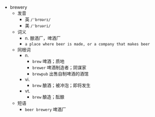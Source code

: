 - brewery
  - 发音
    - 英 `/'brʊərɪ/`
    - 美 `/'bruəri/`
  - 词义
    - n. 酿酒厂，啤酒厂
    - `a place where beer is made, or a company that makes beer`
  - 同根词
    - n.
      - `brew` 啤酒；质地
      - `brewer` 啤酒制造者；阴谋家
      - `brewpub` 出售自制啤酒的酒馆
    - vi.
      - `brew` 酿酒；被冲泡；即将发生
    - vt.
      - `brew` 酿造；酝酿
  - 短语
    - `beer brewery` 啤酒厂 
